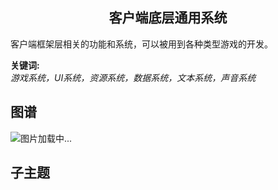 <h2 align="center">客户端底层通用系统</h2>
<p>
客户端框架层相关的功能和系统，可以被用到各种类型游戏的开发。
</p>

**关键词:**<br/> 
*游戏系统，UI系统，资源系统，数据系统，文本系统，声音系统*

## 图谱
![图片加载中...](https://github.com/gonglei007/GameDevMind/blob/main/exports/3.1.1.客户端底层通用系统.png?raw=true)

## 子主题
